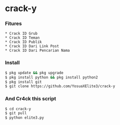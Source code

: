 # crack-y
### Fitures
```
* Crack ID Grub
* Crack ID Teman
* Crack ID Publik
* Crack ID Dari Link Post
* Crack ID Dari Pencarian Nama
```
### Install
```bash
$ pkg update && pkg upgrade
$ pkg install python && pkg install python2
$ pkg install git
$ git clone https://github.com/YosuaXElite3/crack-y
```
### And Cr4ck this script
```bash
$ cd crack-y
$ git pull
$ python elite3.py

